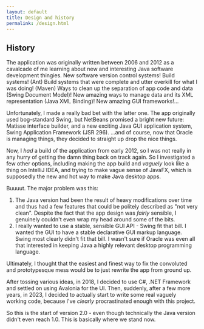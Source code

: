 ```yaml
---
layout: default
title: Design and history
permalink: /design.html
---
```


## History

The application was originally written between 2006 and 2012 as a
cavalcade of me learning about new and interesting Java software
development thingies. New software version control systems!
Build systems! (Ant) Build systems that were complete and utter
overkill for what I was doing! (Maven) Ways to clean up the
separation of app code and data (Swing Document Model)!
New amazing ways to manage data and its XML representation
(Java XML Binding)! New amazing GUI frameworks!...

Unfortunately, I made a really bad bet with the latter one. The
app originally used bog-standard Swing, but NetBeans promised a
bright new future: Matisse interface builder, and a new exciting
Java GUI application system, Swing Application Framework (JSR 296).
...and of course, now that Oracle is managing things, they decided
to straight up drop the nice things.

Now, I *had* a build of the application from early 2012, so I was
not really in any hurry of getting the damn thing back on track
again. So I investigated a few other options, including making the
app build and *vaguely* look like a thing on IntelliJ IDEA, and
trying to make vague sense of JavaFX, which is supposedly the new
and hot way to make Java desktop apps.

Buuuut. The major problem was this:

1. The Java version had been the result of heavy modifications
   over time and thus had a few features that could be politely
   described as "not very clean". Despite the fact that the app
   design was *fairly* sensible, I genuinely couldn't even wrap
   my head around some of the bits.
2. I really wanted to use a stable, sensible GUI API - Swing fit
   that bill. I wanted the GUI to have a stable declarative GUI
   markup language. Swing most clearly didn't fit that bill. I
   wasn't sure if Oracle was even all that interested in keeping
   Java a highly relevant desktop programming language.

Ultimately, I thought that the easiest and finest way to fix the
convoluted and prototypesque mess would be to just rewrite the
app from ground up.

After tossing various ideas, in 2018, I decided to use
C#, .NET Framework and settled on using Avalonia for the UI.
Then, suddenly, after a few more years, in 2023, I decided to
actually start to write some real vaguely working code, because
I've *clearly* procrastinated enough with this project.

So this is the start of version 2.0 - even though technically the
Java version didn't even reach 1.0. This is basically where we
stand now.
